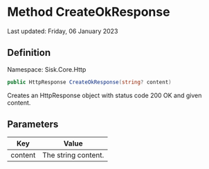 # Method CreateOkResponse
Last updated: Friday, 06 January 2023

## Definition
Namespace: Sisk.Core.Http

```csharp
public HttpResponse CreateOkResponse(string? content)
```

Creates an HttpResponse object with status code 200 OK and given content.

## Parameters

| Key | Value |
| --- | --- |
| content | The string content. | 

